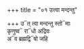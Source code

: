 +++
title = "०१ उत्त्वा मन्दन्तु"

+++
उ᳓त् त्वा मन्दन्तु स्तो᳓माः  
कृणुष्व᳓ रा᳓धो अद्रिवः  
अ᳓व ब्रह्मद्वि᳓षो जहि